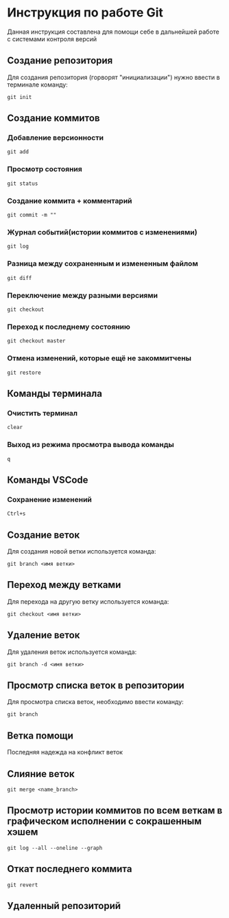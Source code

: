 # Инструкция по работе Git

Данная инструкция составлена для помощи себе в дальнейшей работе с системами контроля версий

## Создание репозитория 

Для создания репозитория (горворят "инициализации") нужно ввести в терминале команду:
    
    git init

## Создание коммитов

### Добавление версионности

    git add

### Просмотр состояния

    git status

### Создание коммита + комментарий

    git commit -m ""

### Журнал событий(истории коммитов с изменениями)

    git log

### Разница между сохраненным и измененным файлом

    git diff

### Переключение между разными версиями

    git checkout

### Переход к последнему состоянию

    git checkout master

### Отмена изменений, которые ещё не закоммитчены

    git restore

## Команды терминала

### Очистить терминал

    clear

### Выход из режима просмотра вывода команды

    q

## Команды VSCode

### Сохранение изменений

    Ctrl+s

## Создание веток

Для создания новой ветки используется команда:

    git branch <имя ветки>
    

## Переход между ветками

Для перехода на другую ветку используется команда:

    git checkout <имя ветки>
    

## Удаление веток

Для удаления веток используется команда:

    git branch -d <имя ветки>

## Просмотр списка веток в репозитории

Для просмотра списка веток, необходимо ввести команду:

    git branch

## Ветка помощи

Последняя надежда на конфликт веток


## Слияние веток

    git merge <name_branch>

## Просмотр истории коммитов по всем веткам в графическом исполнении с сокрашенным хэшем

    git log --all --oneline --graph

## Откат последнего коммита 

    git revert

## Удаленный репозиторий

